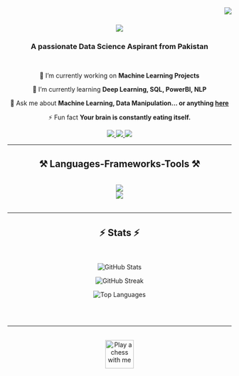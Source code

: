 <img align="right" src="https://visitor-badge.laobi.icu/badge?page_id=iAsadPanhwar.iAsadPanhwar" />

<h1 align="center">
    <img src="https://readme-typing-svg.herokuapp.com/?font=Righteous&size=40&center=true&vCenter=true&width=500&height=70&duration=4000&lines=Hi+There!+👋;+I'm+Asad+Panhwar!;" />
</h1>

<h3 align="center">A passionate Data Science Aspirant from Pakistan</h3>

<br/>

<div align="center">
 
 🔭 I’m currently working on **Machine Learning Projects**
 
 🌱 I’m currently learning **Deep Learning, SQL, PowerBI, NLP**

💬 Ask me about **Machine Learning, Data Manipulation... or anything [here](https://github.com/iAsadPanhwar/iAsadPanhwar/issues)**

⚡ Fun fact **Your brain is constantly eating itself.**

</div>
 
<div align="center"> 
  <a href="mailto:asadalipuh5@gmail.com">
    <img src="https://img.shields.io/badge/Gmail-333333?style=for-the-badge&logo=gmail&logoColor=red" />
  </a>
  <a href="https://www.linkedin.com/in/asad-panhwar-03aa92236/" target="_blank">
    <img src="https://img.shields.io/badge/LinkedIn-0077B5?style=for-the-badge&logo=linkedin&logoColor=white" target="_blank" />
  </a>
  <a href="https://iAsadPanhwar.github.io" target="_blank">
     <img src="https://img.shields.io/badge/Portfolio-FF5722?style=for-the-badge&logo=todoist&logoColor=white" target="_blank" />
  </a>
</div>

<hr/>

<h2 align="center">⚒️ Languages-Frameworks-Tools ⚒️</h2>
<br/>
<div align="center">
    <img src="https://skillicons.dev/icons?i=ai,html,vscode,github,git,azure,githubactions" /><br>
    <img src="https://skillicons.dev/icons?i=python,tensorflow,mysql,flask,docker,kubernetes" /><br>
</div>

<br/>
<hr/>

<h2 align="center">⚡ Stats ⚡</h2>
<br>
<div align="center">
  
![GitHub Stats](https://github-readme-stats.vercel.app/api?username=iAsadPanhwar&theme=gotham&hide_border=false&include_all_commits=false&count_private=false)
  
![GitHub Streak](https://github-readme-streak-stats.herokuapp.com/?user=iAsadPanhwar&theme=gotham&hide_border=false)
  
![Top Languages](https://github-readme-stats.vercel.app/api/top-langs/?username=iAsadPanhwar&theme=gotham&hide_border=false&include_all_commits=false&count_private=false&layout=compact)

</div>

<br/><br/>

<hr/>

<br/>

<div align="center">
<a href='https://ko-fi.com/V7V4RAK9C' target='_blank'><img height='64' style='border:0px;height:64px;' src='https://storage.ko-fi.com/cdn/kofi1.png?v=3' border='0' alt='Play a chess with me' /></a>
</div>

<br/>

